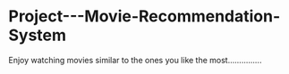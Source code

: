 # Project---Movie-Recommendation-System
Enjoy watching movies similar to the ones you like the most...............
